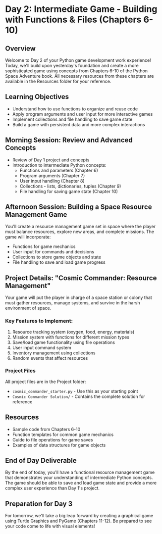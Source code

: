 # Day 2: Intermediate Game - Building with Functions & Files (Chapters 6-10)

## Overview
Welcome to Day 2 of your Python game development work experience! Today, we'll build upon yesterday's foundation and create a more sophisticated game using concepts from Chapters 6-10 of the Python Space Adventure book. All necessary resources from these chapters are available in the Resources folder for your reference.

## Learning Objectives
- Understand how to use functions to organize and reuse code
- Apply program arguments and user input for more interactive games
- Implement collections and file handling to save game state
- Build a game with persistent data and more complex interactions

## Morning Session: Review and Advanced Concepts
- Review of Day 1 project and concepts
- Introduction to intermediate Python concepts:
  - Functions and parameters (Chapter 6)
  - Program arguments (Chapter 7)
  - User input handling (Chapter 8)
  - Collections - lists, dictionaries, tuples (Chapter 9)
  - File handling for saving game state (Chapter 10)

## Afternoon Session: Building a Space Resource Management Game
You'll create a resource management game set in space where the player must balance resources, explore new areas, and complete missions. The game will incorporate:

- Functions for game mechanics
- User input for commands and decisions
- Collections to store game objects and state
- File handling to save and load game progress

## Project Details: "Cosmic Commander: Resource Management"
Your game will put the player in charge of a space station or colony that must gather resources, manage systems, and survive in the harsh environment of space.

### Key Features to Implement:
1. Resource tracking system (oxygen, food, energy, materials)
2. Mission system with functions for different mission types
3. Save/load game functionality using file operations
4. User input command system
5. Inventory management using collections
6. Random events that affect resources

### Project Files
All project files are in the Project folder:
- `cosmic_commander_starter.py` - Use this as your starting point
- `Cosmic Commander Solution/` - Contains the complete solution for reference

## Resources
- Sample code from Chapters 6-10
- Function templates for common game mechanics
- Guide to file operations for game saves
- Examples of data structures for game objects

## End of Day Deliverable
By the end of today, you'll have a functional resource management game that demonstrates your understanding of intermediate Python concepts. The game should be able to save and load game state and provide a more complex user experience than Day 1's project.

## Preparation for Day 3
For tomorrow, we'll take a big leap forward by creating a graphical game using Turtle Graphics and PyGame (Chapters 11-12). Be prepared to see your code come to life with visual elements!
